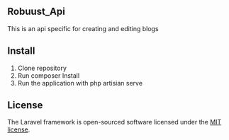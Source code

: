 ## Robuust_Api

This is an api specific for creating and editing blogs


## Install

1. Clone repository
2. Run composer Install
3. Run the application with php artisian serve

## License

The Laravel framework is open-sourced software licensed under the [MIT license](https://opensource.org/licenses/MIT).
